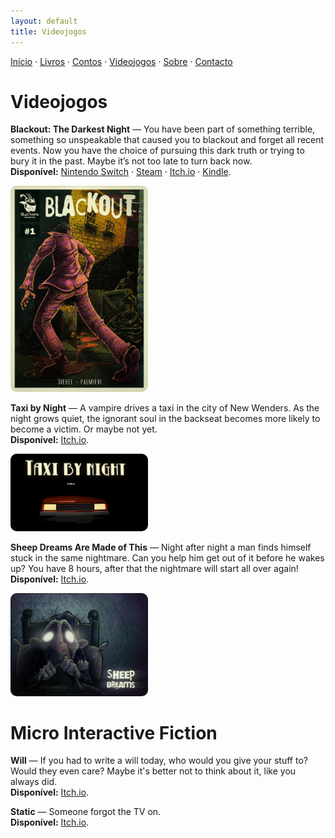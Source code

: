 ```yaml
---
layout: default
title: Videojogos
---
```

[Início](index.md) · [Livros](livros.md) · [Contos](contos.md) · [Videojogos](videojogos.md) · [Sobre](sobre.md) · [Contacto](contacto.md)

# Videojogos

**Blackout: The Darkest Night** — You have been part of something terrible, something so unspeakable that caused you to blackout and forget all recent events. Now you have the choice of pursuing this dark truth or trying to bury it in the past.
Maybe it’s not too late to turn back now.  
**Disponível:** [Nintendo Switch](https://www.nintendo.com/us/store/products/blackout-the-darkest-night-switch/) · [Steam](https://store.steampowered.com/app/875400/Blackout_The_Darkest_Night/) · [Itch.io](https://minichimera.itch.io/blackout) · [Kindle](https://www.amazon.com/dp/B08BSRRHCD).

<img src="/assets/img/blackout.jpg"
     style="width:220px; height:auto; border-radius:10px;">

**Taxi by Night** — A vampire drives a taxi in the city of New Wenders. As the night grows quiet, the ignorant soul in the backseat becomes more likely to become a victim. Or maybe not yet.  
**Disponível:** [Itch.io](https://minichimera.itch.io/taxi-by-night).

<img src="/assets/img/taxibynight.png"
     style="width:220px; height:auto; border-radius:10px;">
  
**Sheep Dreams Are Made of This** — Night after night a man finds himself stuck in the same nightmare. Can you help him get out of it before he wakes up? You have 8 hours, after that the nightmare will start all over again!  
**Disponível:** [Itch.io](https://minichimera.itch.io/sheep-dreams-are-made-of-this).

<img src="/assets/img/sheepdreams.jpg"
     style="width:220px; height:auto; border-radius:10px;">

# Micro Interactive Fiction

**Will** — If you had to write a will today, who would you give your stuff to? Would they even care? Maybe it's better not to think about it, like you always did.  
**Disponível:** [Itch.io](https://minichimera.itch.io/will).

**Static** — Someone forgot the TV on.  
**Disponível:** [Itch.io](https://minichimera.itch.io/static-micro-horror).



<!--
Sugestão de organização:
- Para publicar o conto completo, crie um ficheiro novo, por exemplo `conto-titulo.md`,
  e ligue o link "na web" acima para esse ficheiro.
- Se preferir PDFs, carregue o ficheiro na pasta /assets (crie-a) e aponte o link.
-->
